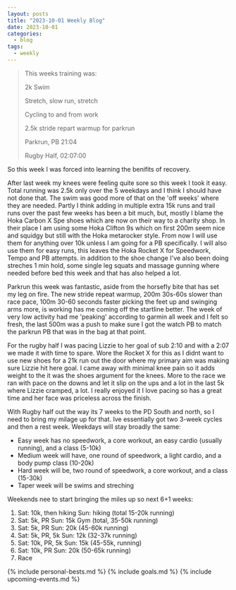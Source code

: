 ```yaml
---
layout: posts
title: "2023-10-01 Weekly Blog"
date: 2023-10-01
categories:
  - blog
tags:
  - weekly
---
```



> This weeks training was:
>
> 2k Swim
>
> Stretch, slow run, stretch
>
> Cycling to and from work
>
> 2.5k stride repart warmup for parkrun
>
> Parkrun, PB 21:04
>
> Rugby Half, 02:07:00
>

So this week I was forced into learning the benifits of recovery.

After last week my knees were feeling quite sore so this week I took it easy.
Total running was 2.5k only over the 5 weekdays and I think I should have not done that.
The swim was good more of that on the 'off weeks' where they are needed.
Partly I think adding in multiple extra 15k runs and trail runs over the past few weeks has been a bit much, but, mostly I blame the Hoka Carbon X Spe shoes which are now on their way to a charity shop.
In their place I am using some Hoka Clifton 9s which on first 200m seem nice and squidgy but still with the Hoka metarocker style.
From now I will use them for anything over 10k unless I am going for a PB specifically.
I will also use them for easy runs, this leaves the Hoka Rocket X for Speedwork, Tempo and PB attempts.
in addition to the shoe change I've also been doing streches 1 min hold, some single leg squats and massage gunning where needed before bed this week and that has also helped a lot.

Parkrun this week was fantastic, aside from the horsefly bite that has set my leg on fire.
The new stride repeat warmup, 200m 30s-60s slower than race pace, 100m 30-60 seconds faster picking the feet up and swinging arms more, is working has me coming off the startline better.
The week of very low activity had me 'peaking' according to garmin all week and I felt so fresh, the last 500m was a push to make sure I got the watch PB to match the parkrun PB that was in the bag at that point.

For the rugby half I was pacing Lizzie to her goal of sub 2:10 and with a 2:07 we made it with time to spare. Wore the Rocket X for this as I didnt want to use new shoes for a 21k run out the door where my primary aim was making sure Lizzie hit here goal.
I came away with minimal knee pain so it adds weight to the it was the shoes argument for the knees.
More to the race we ran with pace on the downs and let it slip on the ups and a lot in the last 5k where Lizzie cramped, a lot.
I really enjoyed it I love pacing so has a great time and her face was priceless across the finish.

With Rugby half out the way its 7 weeks to the PD South and north, so I need to bring my milage up for that.
Ive essentially got two 3-week cycles and then a rest week.
Weekdays will stay broadly the same:

- Easy week has no speedwork, a core workout, an easy cardio (usually running), and a class (5-10k)
- Medium week will have, one round of speedwork, a light cardio, and a body pump class (10-20k)
- Hard week will be, two round of speedwork, a core workout, and a class (15-30k)
- Taper week will be swims and streching

Weekends nee to start bringing the miles up so next 6+1 weeks:

1. Sat: 10k, then hiking Sun: hiking (total 15-20k running)
2. Sat: 5k, PR Sun: 15k Gym (total, 35-50k running)
3. Sat: 5k, PR Sun: 20k (45-60k running)
4. Sat: 5k, PR, 5k Sun: 12k (32-37k running)
5. Sat: 10k, PR, 5k Sun: 15k (45-55k, running)
6. Sat: 10k, PR Sun: 20k (50-65k running)
7. Race

{% include personal-bests.md %}
{% include goals.md %}
{% include upcoming-events.md %}
